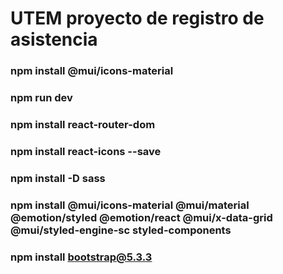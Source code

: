 # UTEM proyecto de registro de asistencia



### npm install @mui/icons-material
### npm run dev
### npm install react-router-dom
### npm install react-icons --save
### npm install -D sass
### npm install @mui/icons-material @mui/material @emotion/styled @emotion/react @mui/x-data-grid @mui/styled-engine-sc styled-components
### npm install bootstrap@5.3.3